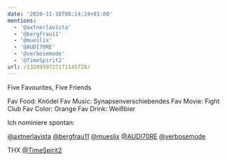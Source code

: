```yaml
---
date: '2020-11-18T08:14:24+01:00'
mentions:
  - '@axtnerlavista'
  - '@bergfrau11'
  - '@mueslix'
  - '@AUDI70RE'
  - '@verbosemode'
  - '@TimeSpirit2'
url: /1328959727171145728/
---
```

Five Favourites, Five Friends

Fav Food: Knödel
Fav Music: Synapsenverschiebendes
Fav Movie: Fight Club
Fav Color: Orange
Fav Drink: Weißbier

Ich nominiere spontan:

[@axtnerlavista](https://twitter.com/@axtnerlavista)
[@bergfrau11](https://twitter.com/@bergfrau11)
[@mueslix](https://twitter.com/@mueslix)
[@AUDI70RE](https://twitter.com/@AUDI70RE)
[@verbosemode](https://twitter.com/@verbosemode)
 
THX [@TimeSpirit2](https://twitter.com/@TimeSpirit2)
